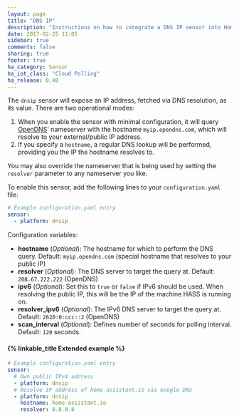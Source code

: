 ```yaml
---
layout: page
title: "DNS IP"
description: "Instructions on how to integrate a DNS IP sensor into Home Assistant."
date: 2017-02-25 11:05
sidebar: true
comments: false
sharing: true
footer: true
ha_category: Sensor
ha_iot_class: "Cloud Polling"
ha_release: 0.40
---
```



The `dnsip` sensor will expose an IP address, fetched via DNS resolution, as its value. There are two operational modes:

1. When you enable the sensor with minimal configuration, it will query [OpenDNS](https://www.opendns.com/)' nameserver with the hostname `myip.opendns.com`, which will resolve to your external/public IP address.
2. If you specify a `hostname`, a regular DNS lookup will be performed, providing you the IP the hostname resolves to.

You may also override the nameserver that is being used by setting the `resolver` parameter to any nameserver you like.

To enable this sensor, add the following lines to your `configuration.yaml` file:

```yaml
# Example configuration.yaml entry
sensor:
  - platform: dnsip
```

Configuration variables:

- **hostname** (*Optional*): The hostname for which to perform the DNS query. Default: `myip.opendns.com` (special hostname that resolves to your public IP)
- **resolver** (*Optional*): The DNS server to target the query at. Default: `208.67.222.222` (OpenDNS)
- **ipv6** (*Optional*): Set this to `true` or `false` if IPv6 should be used. When resolving the public IP, this will be the IP of the machine HASS is running on.
- **resolver_ipv6** (*Optional*): The IPv6 DNS server to target the query at. Default: `2620:0:ccc::2` (OpenDNS)
- **scan_interval** (*Optional*): Defines number of seconds for polling interval. Default: `120` seconds.

#### {% linkable_title Extended example %}

```yaml
# Example configuration.yaml entry
sensor:
  # Own public IPv4 address
  - platform: dnsip
  # Resolve IP address of home-assistant.io via Google DNS
  - platform: dnsip
    hostname: home-assistant.io
    resolver: 8.8.8.8
```
